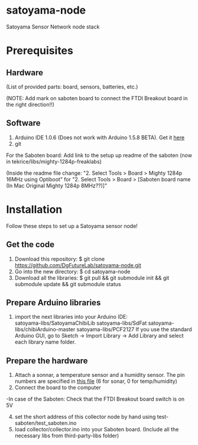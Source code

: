 satoyama-node
=============

Satoyama Sensor Network node stack

# Prerequisites

## Hardware
(List of provided parts: board, sensors, batteries, etc.)

(NOTE: Add mark on saboten board to connect the FTDI Breakout board in the right direction!!)

## Software
1. Arduino IDE 1.0.6 (Does not work with Arduino 1.5.8 BETA). Get it <a href="http://www.arduino.cc/">here</a>
2. git

For the Saboten board: 
Add link to the setup up readme of the saboten (now in tekrice/libs/mighty-1284p-freaklabs)

(Inside the readme file change:
"2. Select Tools > Board > Mighty 1284p 16MHz using Optiboot"
for
"2. Select Tools > Board > [Saboten board name (In Mac Original Mighty 1284p 8MHz??)]"




# Installation
Follow these steps to set up a Satoyama sensor node!
## Get the code
1. Download this repository: $ git clone https://github.com/DgFutureLab/satoyama-node.git
2. Go into the new directory: $ cd satoyama-node
3. Download all the libraries: $ git pull && git submodule init && git submodule update && git submodule status

## Prepare Arduino libraries

1. import the next libraries into your Arduino IDE:  
   satoyama-libs/SatoyamaChibiLib 
   satoyama-libs/SdFat 
   satoyama-libs/chibiArduino-master
   satoyama-libs/PCF2127
If you use the standard Arduino GUI, go to Sketch → Import Library → Add Library and select each library name folder.

## Prepare the hardware

1. Attach a sonnar, a temperature sensor and a humidity sensor. The pin numbers are specified in <a href="https://github.com/DgFutureLab/satoyama-node/blob/master/SatoyamaChibiLib/config.h">this file</a> (6 for sonar, 0 for temp/humidity)
2. Connect the board to the computer
 
-In case of the Saboten:
Check that the FTDI Breakout board switch is on 5V



4. set the short address of this collector node by hand using test-saboten/test_saboten.ino
5. load collector/collector.ino into your Saboten board. (Include all the necessary libs from third-party-libs folder)
